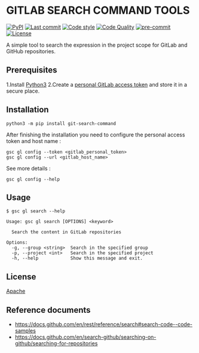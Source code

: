 # GITLAB SEARCH COMMAND TOOLS

[![PyPI](https://img.shields.io/pypi/v/git-search-command?color=green&label=gsc)](https://pypi.org/project/git-search-command/)
[![Last commit](https://img.shields.io/github/last-commit/nguyen-ngoc-thach/git-search-command?color=yellow)](https://github.com/nguyen-ngoc-thach/git-search-command/commits/main)
[![Code style](https://img.shields.io/badge/code%20style-black-blue)](https://github.com/psf/black)
[![Code Quality](https://img.shields.io/github/workflow/status/nguyen-ngoc-thach/git-search-command/Code%20Quality?label=pylint)](https://github.com/nguyen-ngoc-thach/git-search-command/actions)
[![pre-commit](https://img.shields.io/badge/pre--commit-enabled-brightgreen?logo=pre-commit&logoColor=white)](https://github.com/pre-commit/pre-commit)
[![License](https://img.shields.io/badge/license-Apache-orange)](https://github.com/nguyen-ngoc-thach/git-search-command/blob/main/LICENSE)

A simple tool to search the expression in the project scope for GitLab and GitHub repositories.

## Prerequisites

1.Install [Python3](https://www.python.org/downloads/)
2.Create a [personal GitLab access token](https://docs.gitlab.com/ee/user/profile/personal_access_tokens.html#creating-a-personal-access-token) and store it in a secure place.

## Installation

```
python3 -m pip install git-search-command
```

After finishing the installation you need to configure the personal access token and host name :

```
gsc gl config --token <gitlab_personal_token>
gsc gl config --url <gitlab_host_name>
```

See more details :

```
gsc gl config --help
```

## Usage

```
$ gsc gl search --help

Usage: gsc gl search [OPTIONS] <keyword>

  Search the content in GitLab repositories

Options:
  -g, --group <string>  Search in the specified group
  -p, --project <int>   Search in the specified project
  -h, --help            Show this message and exit.
```

## License

[Apache](https://github.com/nguyen-ngoc-thach/git-search-command/blob/main/LICENSE)

## Reference documents

- <https://docs.github.com/en/rest/reference/search#search-code--code-samples>
- <https://docs.github.com/en/search-github/searching-on-github/searching-for-repositories>